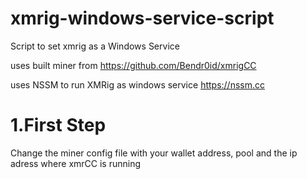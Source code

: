 # xmrig-windows-service-script
 Script to set xmrig as a Windows Service

 uses built miner from https://github.com/Bendr0id/xmrigCC

 uses NSSM to run XMRig as windows service https://nssm.cc

 # 1.First Step
Change the miner config file with your wallet address, pool and the ip adress where xmrCC is running
  
